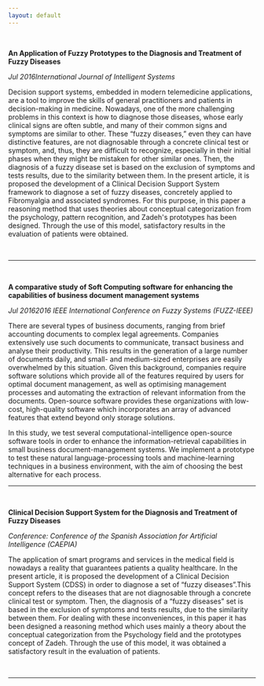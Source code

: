 ```yaml
---
layout: default
---
```

<br>
 
**An Application of Fuzzy Prototypes to the Diagnosis and Treatment of Fuzzy Diseases** 
<br>

_Jul 2016International Journal of Intelligent Systems_
<br>

Decision support systems, embedded in modern telemedicine applications, are a tool to improve the skills of general practitioners and patients in decision-making in medicine. Nowadays, one of the more challenging problems in this context is how to diagnose those diseases, whose early clinical signs are often subtle, and many of their common signs and symptoms are similar to other. These “fuzzy diseases,” even they can have distinctive features, are not diagnosable through a concrete clinical test or symptom, and, thus, they are difficult to recognize, especially in their initial phases when they might be mistaken for other similar ones. Then, the diagnosis of a fuzzy disease set is based on the exclusion of symptoms and tests results, due to the similarity between them. In the present article, it is proposed the development of a Clinical Decision Support System framework to diagnose a set of fuzzy diseases, concretely applied to Fibromyalgia and associated syndromes. For this purpose, in this paper a reasoning method that uses theories about conceptual categorization from the psychology, pattern recognition, and Zadeh's prototypes has been designed. Through the use of this model, satisfactory results in the evaluation of patients were obtained.

<br>

***
<br>
 
**A comparative study of Soft Computing software for enhancing the capabilities of business document management systems** 
<br>

_Jul 20162016 IEEE International Conference on Fuzzy Systems (FUZZ-IEEE)_
<br>

There are several types of business documents, ranging from brief accounting
documents to complex legal agreements. Companies extensively use such documents
to communicate, transact business and analyse their productivity. This results
in the generation of a large number of documents daily, and small- and
medium-sized enterprises are easily overwhelmed by this situation. Given this
background, companies require software solutions which provide all of the
features required by users for optimal document management, as well as
optimising management processes and automating the extraction of relevant
information from the documents. Open-source software provides these
organizations with low-cost, high-quality software which incorporates an array
of advanced features that extend beyond only storage solutions.

In this study, we test several computational-intelligence open-source software
tools in order to enhance the information-retrieval capabilities in small
business document-management systems. We implement a prototype to test these
natural language-processing tools and machine-learning techniques in a business
environment, with the aim of choosing the best alternative for each process.
<br>

***

<br>
 
**Clinical Decision Support System for the Diagnosis and Treatment of Fuzzy Diseases** 
<br>

_Conference: Conference of the Spanish Association for Artificial Intelligence (CAEPIA)_
<br>

The application of smart programs and services in the medical field is nowadays a reality that guarantees patients a quality healthcare. In the present article, it is proposed the development of a Clinical Decision Support System (CDSS) in order to diagnose a set of “fuzzy diseases”.This concept refers to the diseases that are not diagnosable through a concrete clinical test or symptom. Then, the diagnosis of a “fuzzy diseases” set is based in the exclusion of symptoms and tests results, due to the similarity between them. For dealing with these inconveniences, in this paper it has been designed a reasoning method which uses mainly a theory about the conceptual categorization from the Psychology field and the prototypes concept of Zadeh. Through the use of this model, it was obtained a satisfactory result in the evaluation of patients.

<br>

***